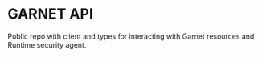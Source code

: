 # GARNET API

Public repo with client and types for interacting with Garnet resources and Runtime security agent.